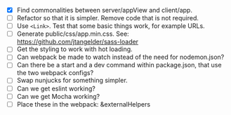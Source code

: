 - [x] Find commonalities between server/appView and client/app.
- [ ] Refactor so that it is simpler. Remove code that is not required.
- [ ] Use `<Link>`. Test that some basic things work, for example URLs.
- [ ] Generate public/css/app.min.css. See: https://github.com/jtangelder/sass-loader
- [ ] Get the styling to work with hot loading.
- [ ] Can webpack be made to watch instead of the need for nodemon.json?
- [ ] Can there be a start and a dev command within package.json, that use the two webpack configs?
- [ ] Swap nunjucks for something simpler.
- [ ] Can we get eslint working?
- [ ] Can we get Mocha working?
- [ ] Place these in the webpack: &externalHelpers
